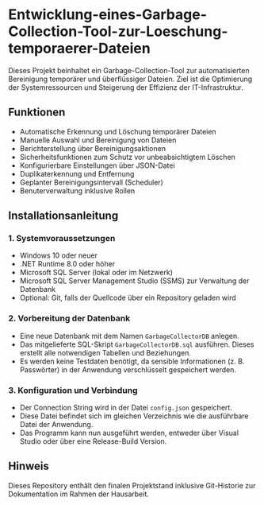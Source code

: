 # Entwicklung-eines-Garbage-Collection-Tool-zur-Loeschung-temporaerer-Dateien

Dieses Projekt beinhaltet ein Garbage-Collection-Tool zur automatisierten Bereinigung temporärer und überflüssiger Dateien. Ziel ist die Optimierung der Systemressourcen und Steigerung der Effizienz der IT-Infrastruktur.

## Funktionen
- Automatische Erkennung und Löschung temporärer Dateien
- Manuelle Auswahl und Bereinigung von Dateien
- Berichterstellung über Bereinigungsaktionen
- Sicherheitsfunktionen zum Schutz vor unbeabsichtigtem Löschen
- Konfigurierbare Einstellungen über JSON-Datei
- Duplikaterkennung und Entfernung
- Geplanter Bereinigungsintervall (Scheduler)
- Benuterverwaltung inklusive Rollen

## Installationsanleitung

### 1. Systemvoraussetzungen
- Windows 10 oder neuer
- .NET Runtime 8.0 oder höher
- Microsoft SQL Server (lokal oder im Netzwerk)
- Microsoft SQL Server Management Studio (SSMS) zur Verwaltung der Datenbank
- Optional: Git, falls der Quellcode über ein Repository geladen wird

### 2. Vorbereitung der Datenbank
- Eine neue Datenbank mit dem Namen `GarbageCollectorDB` anlegen.
- Das mitgelieferte SQL-Skript `GarbageCollectorDB.sql` ausführen. Dieses erstellt alle notwendigen Tabellen und Beziehungen.
- Es werden keine Testdaten benötigt, da sensible Informationen (z. B. Passwörter) in der Anwendung verschlüsselt gespeichert werden.

### 3. Konfiguration und Verbindung
- Der Connection String wird in der Datei `config.json` gespeichert.
- Diese Datei befindet sich im gleichen Verzeichnis wie die ausführbare Datei der Anwendung.
- Das Programm kann nun ausgeführt werden, entweder über Visual Studio oder über eine Release-Build Version.


## Hinweis
Dieses Repository enthält den finalen Projektstand inklusive Git-Historie zur Dokumentation im Rahmen der Hausarbeit.

